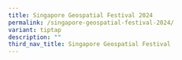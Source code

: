 ```yaml
---
title: Singapore Geospatial Festival 2024
permalink: /singapore-geospatial-festival-2024/
variant: tiptap
description: ""
third_nav_title: Singapore Geospatial Festival
---
```

